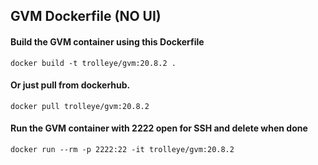 ## GVM Dockerfile (NO UI)

#### Build the GVM container using this Dockerfile

`docker build -t trolleye/gvm:20.8.2 .`


#### Or just pull from dockerhub.

`docker pull trolleye/gvm:20.8.2`


#### Run the GVM container with 2222 open for SSH and delete when done

`docker run --rm -p 2222:22 -it trolleye/gvm:20.8.2`

